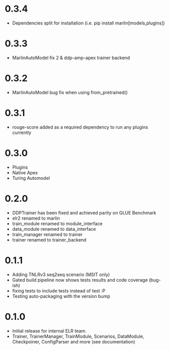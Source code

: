 # 0.3.4
* Dependencies split for installation (i.e. pip install marlin[models,plugins])

# 0.3.3
* MarlinAutoModel fix 2 & ddp-amp-apex trainer backend

# 0.3.2
* MarlinAutoModel bug fix when using from_pretrained()

# 0.3.1
* rouge-score added as a required dependency to run any plugins currently

# 0.3.0
* Plugins
* Native Apex
* Turing Automodel

# 0.2.0
* DDPTrainer has been fixed and achieved parity on GLUE Benchmark
* elr2 renamed to marlin
* train_module renamed to module_interface
* data_module renamed to data_interface
* train_manager renamed to trainer
* trainer renamed to trainer_backend

# 0.1.1
* Adding TNLRv3 seq2seq scenario (MSIT only)
* Gated build pipeline now shows tests results and code coverage (bug-ish)
* fixing tests to include tests instead of test :P 
* Testing auto-packaging with the version bump

# 0.1.0
* Initial release for internal ELR team.
* Trainer, TrainerManager, TrainModule, Scenarios, DataModule, Checkpoiner, ConfigParser and more (see documentation)